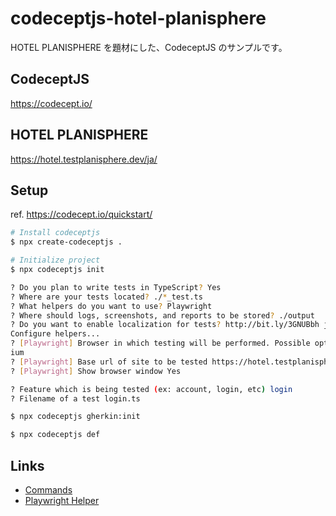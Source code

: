 # codeceptjs-hotel-planisphere

HOTEL PLANISPHERE を題材にした、CodeceptJS のサンプルです。

## CodeceptJS

https://codecept.io/

## HOTEL PLANISPHERE

https://hotel.testplanisphere.dev/ja/

## Setup

ref. https://codecept.io/quickstart/

```sh
# Install codeceptjs
$ npx create-codeceptjs .

# Initialize project
$ npx codeceptjs init

? Do you plan to write tests in TypeScript? Yes
? Where are your tests located? ./*_test.ts
? What helpers do you want to use? Playwright
? Where should logs, screenshots, and reports to be stored? ./output
? Do you want to enable localization for tests? http://bit.ly/3GNUBbh ja-JP
Configure helpers...
? [Playwright] Browser in which testing will be performed. Possible options: chromium, firefox, webkit or electron chrom
ium
? [Playwright] Base url of site to be tested https://hotel.testplanisphere.dev/ja/
? [Playwright] Show browser window Yes

? Feature which is being tested (ex: account, login, etc) login
? Filename of a test login.ts

$ npx codeceptjs gherkin:init

$ npx codeceptjs def
```

## Links

- [Commands](https://codecept.io/commands/#commands)
- [Playwright Helper](https://codecept.io/helpers/Playwright/)
